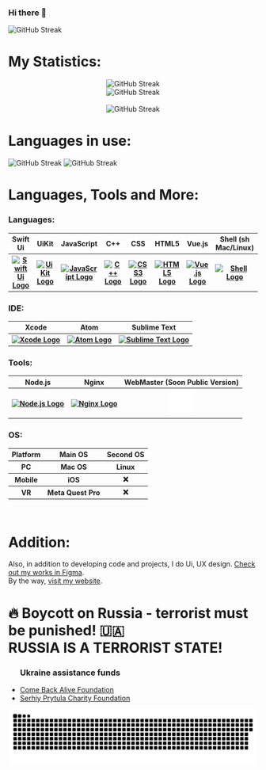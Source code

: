 ### Hi there 👋
<img src="https://komarev.com/ghpvc/?username=your-github-adm1nsys&style=for-the-badge&label=Profile+Viewers&abbreviated=false&color=red" alt="GitHub Streak" />
<!-- <img src="https://komarev.com/ghpvc/?username=your-github-adm1nsys&style=for-the-badge&label=Profile+Viewers&abbreviated=true&color=red" alt="GitHub Streak" /> -->

<h1>My Statistics:</h1>
  <center>
<div aligment="center">

<img src="https://github-profile-trophy.vercel.app/?username=adm1nsys&theme=dark_lover&column=4&margin-w=15&margin-h=15&no-bg=true" alt="GitHub Streak" /><br>
<img src="https://streak-stats.demolab.com?user=adm1nsys&theme=vue&hide_border=true&background=4E4E4E00&border=EB5454&stroke=EB5454&ring=EB5454&fire=EB5454&currStreakNum=EB5454&sideNums=EB5454&currStreakLabel=EB5454&sideLabels=EB5454&dates=EB5454&excludeDaysLabel=EB5454" alt="GitHub Streak" />
<br>
<br>
<img src="http://github-profile-summary-cards.vercel.app/api/cards/profile-details?username=adm1nsys&theme=gruvbox" alt="GitHub Streak"/>
</div>
</center>

<h1>Languages in use:</h1>

<div aligment="center">
<img src="http://github-profile-summary-cards.vercel.app/api/cards/repos-per-language?username=adm1nsys&theme=gruvbox" alt="GitHub Streak"/>
<img src="http://github-profile-summary-cards.vercel.app/api/cards/most-commit-language?username=adm1nsys&theme=gruvbox" alt="GitHub Streak"/>
</div>
<h1>Languages, Tools and More:</h1>
<h3>Languages:</h3>
<table>
   <tr>
    <th>Swift Ui</th>
    <th>UiKit</th>
    <th>JavaScript</th>
    <th>C++</th>
    <th>CSS</th>
    <th>HTML5</th>
    <th>Vue.js</th>
    <th>Shell (sh Mac/Linux)</th>
  </tr>
     <tr>
    <th><a href="https://developer.apple.com/xcode/swiftui/"><img src="https://developer.apple.com/assets/elements/icons/swiftui/swiftui-96x96_2x.png" alt="Swift Ui Logo" width="50px"/></a></th>
    <th><a href="https://developer.apple.com/documentation/uikit"><img src="https://devimages-cdn.apple.com/wwdc-services/articles/images/7543212D-6CBF-496C-A20E-D04E99C3A1DB/2048.jpeg" alt="UiKit Logo" width="50px"/></a></th>
    <th><a href="https://en.wikipedia.org/wiki/JavaScript"><img src="https://upload.wikimedia.org/wikipedia/commons/6/6a/JavaScript-logo.png" alt="JavaScript Logo" width="50px"/></a></th>
    <th><a href="https://en.wikipedia.org/wiki/C++"><img src="https://upload.wikimedia.org/wikipedia/commons/thumb/1/18/ISO_C%2B%2B_Logo.svg/240px-ISO_C%2B%2B_Logo.svg.png" alt="C++ Logo" width="50px"/></a></th>
    <th><a href="https://en.wikipedia.org/wiki/CSS"><img src="https://upload.wikimedia.org/wikipedia/commons/thumb/d/d5/CSS3_logo_and_wordmark.svg/240px-CSS3_logo_and_wordmark.svg.png" alt="CSS3 Logo" width="50px"/></a></th>
    <th><a href="https://en.wikipedia.org/wiki/HTML5"><img src="https://upload.wikimedia.org/wikipedia/commons/thumb/6/61/HTML5_logo_and_wordmark.svg/240px-HTML5_logo_and_wordmark.svg.png" alt="HTML5 Logo" width="50px"/></a></th>
    <th><a href="https://en.wikipedia.org/wiki/Vue.js"><img src="https://upload.wikimedia.org/wikipedia/commons/thumb/9/95/Vue.js_Logo_2.svg/240px-Vue.js_Logo_2.svg.png" alt="Vue.js Logo" width="50px"/></a></th>
    <th><a href="https://en.wikipedia.org/wiki/Bourne_shell"><img src="https://upload.wikimedia.org/wikipedia/commons/thumb/b/b3/Terminalicon2.png/768px-Terminalicon2.png" alt="Shell Logo" width="50px"/></a></th>
  </tr>
</table>

<h3>IDE:</h3>
<table>
   <tr>
    <th>Xcode</th>
    <th>Atom</th>
    <th>Sublime Text</th>
  </tr>
   <tr>
    <th><a href="https://developer.apple.com/xcode/"><img src="https://developer.apple.com/assets/elements/icons/xcode-12/xcode-12-96x96_2x.png" alt="Xcode Logo" width="50px"/></a></th>
    <th><a href="https://atom-editor.cc/"><img src="https://avatars.githubusercontent.com/u/1089146?s=280&v=4" alt="Atom Logo" width="50px"/></a></th>
    <th><a href="https://www.sublimetext.com/"><img src="https://www.sublimehq.com/images/sublime_text.png" alt="Sublime Text Logo" width="50px"/></a></th>
  </tr>
  </table>
<h3>Tools:</h3>
<table>
   <tr>
    <th>Node.js</th>
    <th>Nginx</th>
    <th>WebMaster (Soon Public Version)</th>
  </tr>
   <tr>
    <th><a href="https://nodejs.org/en"><img src="https://nodejs.org/static/logos/jsIconGreen.svg" alt="Node.js Logo" width="50px"/></a></th>
    <th><a href="https://en.wikipedia.org/wiki/Nginx"><img src="https://upload.wikimedia.org/wikipedia/commons/thumb/c/c5/Nginx_logo.svg/240px-Nginx_logo.svg.png" alt="Nginx Logo" width="50px"/></a></th>
    <th><a href="#"><img src="https://github.com/adm1nsys/inc/blob/main/img/web-master_d.png?raw=true" alt="WebMaster Logo" width="50px"/></a></th>
  </tr>
  </table>
<h3>OS:</h3>
<table>
   <tr>
    <th>Platform</th>
    <th>Main OS</th>
    <th>Second OS</th>
  </tr>
   <tr>
    <th>PC</th>
    <th>Mac OS</th>
    <th>Linux</th>
  </tr>
     <tr>
    <th>Mobile</th>
    <th>iOS</th>
    <th>❌</th>
  </tr>
       <tr>
    <th>VR</th>
    <th>Meta Quest Pro</th>
    <th>❌</th>
  </tr>
  
  </table>
  <br>
  <h1>Addition:</h1>
Also, in addition to developing code and projects, I do Ui, UX design. <a href="https://www.figma.com/@adminpro">Check out my works in Figma</a>.<br>
  By the way, <a href="https://adm1nsys.github.io/inc">visit my website</a>. 
  <h1>🔥 Boycott on Russia - terrorist must be punished! 🇺🇦 <br>
  RUSSIA IS A TERRORIST STATE!
  </h1>

  <ul>
<h3>Ukraine assistance funds</h3>
<li><a href="https://savelife.in.ua/en/">Come Back Alive Foundation</a><br></li>
<li><a href="https://prytulafoundation.org/en/">Serhiy Prytula Charity Foundation</a></li>
    
  </ul>
  
  
<p align="center">
 <img width="1000" src="assets/github-snake.svg" alt="snake"/>
</p>

